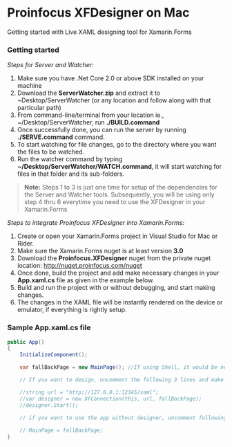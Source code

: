 # Proinfocus XFDesigner on Mac
Getting started with Live XAML designing tool for Xamarin.Forms

### Getting started
*Steps for Server and Watcher:*
1. Make sure you have .Net Core 2.0 or above SDK installed on your machine
2. Download the **ServerWatcher.zip** and extract it to ~Desktop/ServerWatcher (or any location and follow along with that particular path)
3. From command-line/terminal from your location ie., ~/Desktop/ServerWatcher, run **./BUILD.command**
4. Once successfully done, you can run the server by running **./SERVE.command** command.
5. To start watching for file changes, go to the directory where you want the files to be watched.
6. Run the watcher command by typing **~/Desktop/ServerWatcher/WATCH.command**, it will start watching for files in that folder and its sub-folders.

> **Note:**
> Steps 1 to 3 is just one time for setup of the dependencies for the Server and Watcher tools.
> Subsequently, you will be using only step 4 thru 6 everytime you need to use the XFDesigner in your Xamarin.Forms


*Steps to integrate Proinfocus XFDesigner into Xamarin.Forms:*
1. Create or open your Xamarin.Forms project in Visual Studio for Mac or Rider.
2. Make sure the Xamarin.Forms nuget is at least version **3.0**
3. Download the **Proinfocus.XFDesigner** nuget from the private nuget location: http://nuget.proinfocus.com/nuget
4. Once done, build the project and add make necessary changes in your **App.xaml.cs** file as given in the example below.
5. Build and run the project with or without debugging, and start making changes.
6. The changes in the XAML file will be instantly rendered on the device or emulator, if everything is rightly setup.

### Sample App.xaml.cs file
```C#
public App()
{
    InitializeComponent();

    var fallBackPage = new MainPage(); //If using Shell, it would be new AppShell();

    // If you want to design, uncomment the following 3 lines and make sure, the url is working.

    //string url = "http://127.0.0.1:12345/xaml";
    //var designer = new XFConnection(this, url, fallBackPage);
    //designer.Start();

    // if you want to use the app without designer, uncomment following line
    
    // MainPage = fallBackPage;
}
```

